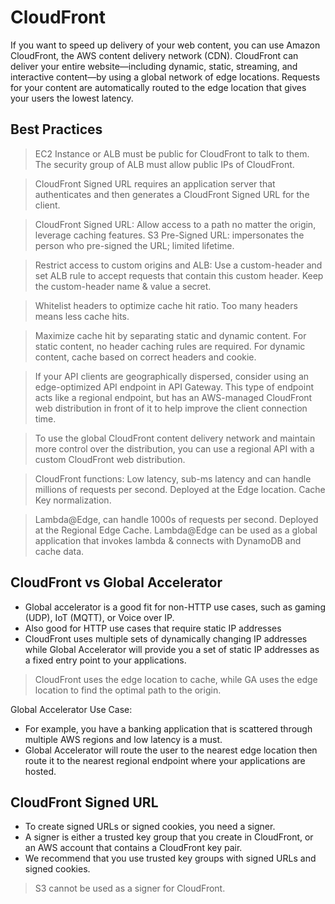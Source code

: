 # CloudFront

If you want to speed up delivery of your web content, you can use Amazon CloudFront, the AWS content delivery network (CDN). CloudFront can deliver your entire website—including dynamic, static, streaming, and interactive content—by using a global network of edge locations. Requests for your content are automatically routed to the edge location that gives your users the lowest latency.

## Best Practices
> EC2 Instance or ALB must be public for CloudFront to talk to them. The security group of ALB must allow public IPs of CloudFront.

> CloudFront Signed URL requires an application server that authenticates and then generates a CloudFront Signed URL for the client.

> CloudFront Signed URL: Allow access to a path no matter the origin, leverage caching features. S3 Pre-Signed URL: impersonates the person who pre-signed the URL; limited lifetime.

> Restrict access to custom origins and ALB: Use a custom-header and set ALB rule to accept requests that contain this custom header. Keep the custom-header name & value a secret.

> Whitelist headers to optimize cache hit ratio. Too many headers means less cache hits.

> Maximize cache hit by separating static and dynamic content. For static content, no header caching rules are required.  For dynamic content, cache based on correct headers and cookie.

> If your API clients are geographically dispersed, consider using an edge-optimized API endpoint in API Gateway. 
This type of endpoint acts like a regional endpoint, but has an AWS-managed CloudFront web distribution in front of it to help improve the client connection time.

> To use the global CloudFront content delivery network and maintain more control over the distribution, you can use a regional API with a custom CloudFront web distribution.

> CloudFront functions: Low latency, sub-ms latency and can handle millions of requests per second. Deployed at the Edge location. Cache Key normalization.

> Lambda@Edge, can handle 1000s of requests per second. Deployed at the Regional Edge Cache. Lambda@Edge can be used as a global application that invokes lambda & connects with DynamoDB and cache data.

## CloudFront vs Global Accelerator
- Global accelerator is a good fit for non-HTTP use cases, such as gaming (UDP), IoT (MQTT), or Voice over IP.
- Also good for HTTP use cases that require static IP addresses
- CloudFront uses multiple sets of dynamically changing IP addresses while Global Accelerator will provide you a set of static IP addresses as a fixed entry point to your applications.

> CloudFront uses the edge location to cache, while GA uses the edge location to find the optimal path to the origin.

Global Accelerator Use Case:
- For example, you have a banking application that is scattered through multiple AWS regions and low latency is a must. 
- Global Accelerator will route the user to the nearest edge location then route it to the nearest regional endpoint where your applications are hosted. 

## CloudFront Signed URL

- To create signed URLs or signed cookies, you need a signer. 
- A signer is either a trusted key group that you create in CloudFront, or an AWS account that contains a CloudFront key pair. 
- We recommend that you use trusted key groups with signed URLs and signed cookies.

> S3 cannot be used as a signer for CloudFront. 